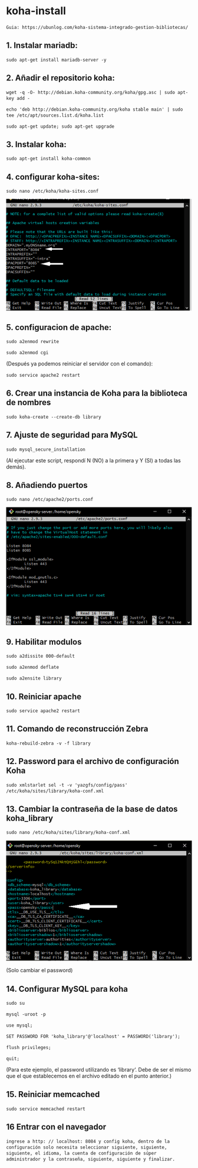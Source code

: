 # koha-install
```
Guia: https://ubunlog.com/koha-sistema-integrado-gestion-bibliotecas/
```
## 1. Instalar mariadb:
```
sudo apt-get install mariadb-server -y
```
## 2. Añadir el repositorio koha:
```
wget -q -O- http://debian.koha-community.org/koha/gpg.asc | sudo apt-key add -
```
```
echo 'deb http://debian.koha-community.org/koha stable main' | sudo tee /etc/apt/sources.list.d/koha.list
```
```
sudo apt-get update; sudo apt-get upgrade
```
## 3. Instalar koha:
```
sudo apt-get install koha-common
```
## 4. configurar koha-sites: 
```
sudo nano /etc/koha/koha-sites.conf
```

![alt text](koha-sites.png?raw=true)

## 5. configuracion de apache:
```
sudo a2enmod rewrite
```
```
sudo a2enmod cgi
```
(Después ya podemos reiniciar el servidor con el comando):
```
sudo service apache2 restart
```
## 6. Crear una instancia de Koha para la biblioteca de nombres
```
sudo koha-create --create-db library
```
## 7. Ajuste de seguridad para MySQL
```
sudo mysql_secure_installation
```
(Al ejecutar este script, respondí N (NO) a la primera y Y (SI) a todas las demás).

## 8. Añadiendo puertos
```
sudo nano /etc/apache2/ports.conf
```
![alt text](ports.png?raw=true)

## 9. Habilitar modulos
```
sudo a2dissite 000-default
```
```
sudo a2enmod deflate
```
```
sudo a2ensite library
```
## 10. Reiniciar apache
```
sudo service apache2 restart
```
## 11. Comando de reconstrucción Zebra
```
koha-rebuild-zebra -v -f library
```
## 12. Password para el archivo de configuración Koha
```
sudo xmlstarlet sel -t -v 'yazgfs/config/pass' /etc/koha/sites/library/koha-conf.xml
```
## 13. Cambiar la contraseña de la base de datos koha_library
```
sudo nano /etc/koha/sites/library/koha-conf.xml
```

![alt text](koha-library.png?raw=true)

(Solo cambiar el password)
## 14. Configurar MySQL para koha
```
sudo su
 ```
 ```
mysql -uroot -p
 ```
 ```
use mysql;
 ```
 ```
SET PASSWORD FOR 'koha_library'@'localhost' = PASSWORD('library');
 ```
 ```
flush privileges;
 ```
 ```
quit;
```
(Para este ejemplo, el password utilizando es ‘library‘. Debe de ser el mismo que el que establecemos en el archivo editado en el punto anterior.)

## 15. Reiniciar memcached
```
sudo service memcached restart
```
## 16 Entrar con el navegador
```
ingrese a http: // localhost: 8084 y config koha, dentro de la configuración solo necesita seleccionar siguiente, siguiente, siguiente, el idioma, la cuenta de configuración de súper administrador y la contraseña, siguiente, siguiente y finalizar.
```
